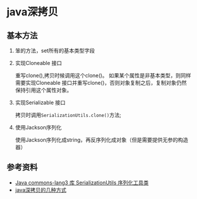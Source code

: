 # java深拷贝

## 基本方法

1. 笨的方法，set所有的基本类型字段
2. 实现Cloneable 接口

    重写clone(),拷贝时候调用这个clone()。
    如果某个属性是非基本类型，则同样需要实现Cloneable 接口并重写clone()，否则对象复制之后，复制对象仍然保持引用这个属性对象。

3. 实现Serializable 接口

    拷贝时调用`SerializationUtils.clone()`方法;

4. 使用Jackson序列化

    使用Jackson序列化成string，再反序列化成对象（但是需要提供无参的构造器）

## 参考资料

- [Java commons-lang3 库 SerializationUtils 序列化工具类](https://www.letianbiji.com/apache-commons/commons-lang3-serializationutils.html)
- [java深拷贝的几种方式](https://blog.csdn.net/weixin_44343376/article/details/106764308)
